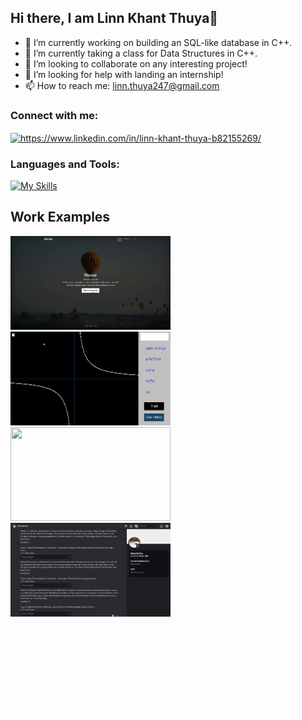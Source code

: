 ## Hi there, I am Linn Khant Thuya👋

- 🔭 I’m currently working on building an SQL-like database in C++.
- 🌱 I’m currently taking a class for Data Structures in C++.
- 👯 I’m looking to collaborate on any interesting project!
- 🤔 I’m looking for help with landing an internship!
- 📫 How to reach me: linn.thuya247@gmail.com

  
<h3 align="left">Connect with me:</h3>
<p align="left">
<a href="https://www.linkedin.com/in/linn-khant-thuya-b82155269/" target="blank"><img align="center" src="https://raw.githubusercontent.com/rahuldkjain/github-profile-readme-generator/master/src/images/icons/Social/linked-in-alt.svg" alt="https://www.linkedin.com/in/linn-khant-thuya-b82155269/" height="30" width="40" /></a>
</p>

<h3 align="left">Languages and Tools:</h3>

[![My Skills](https://skillicons.dev/icons?i=cpp,nodejs,js,html,css,python,arduino,matlab,mongodb)](https://skillicons.dev)

## Work Examples

<img src="https://github.com/linnkhant07/linnkhant07/blob/main/WanderOverview.gif" width="256" height="150"/><img src="https://github.com/linnkhant07/linnkhant07/blob/main/graphingCalculator.gif" width="256" height="150"/><img src="https://github.com/linnkhant07/linnkhant07/blob/main/restaurant.gif" width="256" height="150"/><img src="https://github.com/linnkhant07/linnkhant07/blob/main/NoteifyMe.gif" width="256" height="150"/><img src="https://github.com/linnkhant07/linnkhant07/blob/main/AVL_Tree_Example.gif" width="256" height="150" />


